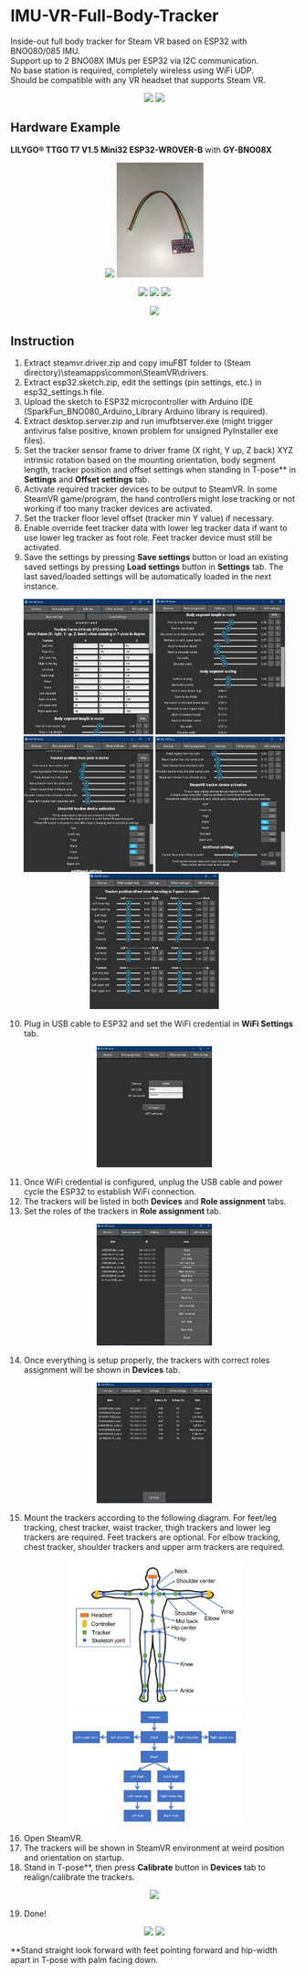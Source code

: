 # IMU-VR-Full-Body-Tracker
 Inside-out full body tracker for Steam VR based on ESP32 with BNO080/085 IMU.  
 Support up to 2 BNO08X IMUs per ESP32 via I2C communication.  
 No base station is required, completely wireless using WiFi UDP.  
 Should be compatible with any VR headset that supports Steam VR.  
 <p align="middle">
 <img src="media\preview_feet.gif" width="40%">
 <img src="media\preview_shoulder.gif" width="40%">
 </p>
 
## Hardware Example
 **LILYGO® TTGO T7 V1.5 Mini32 ESP32-WROVER-B** with **GY-BNO08X**  
 <p align="middle">
 <img src="media/ttgo-t7-v1.5_gy-bno08x.jpg" width="30%">
 <img src="media/gy-bno08x_extension.jpg" width="30%">
 <p/>
 <p align="middle">
 <img src="media/tracker.jpg" width="30%">
 <img src="media/extension.jpg" width="30%">
 <img src="media/tracker_extension.jpg" width="30%">
 <p/>
 <p/>
 <p align="middle">
 <img src="media/ttgo-t7-v1.5_gy-bno08x_connection.png" width="50%">
 <p/>

## Instruction
 1. Extract steamvr.driver.zip and copy imuFBT folder to (Steam directory)\steamapps\common\SteamVR\drivers.  
 2. Extract esp32.sketch.zip, edit the settings (pin settings, etc.) in esp32_settings.h file.  
 3. Upload the sketch to ESP32 microcontroller with Arduino IDE (SparkFun_BNO080_Arduino_Library Arduino library is required).  
 4. Extract desktop.server.zip and run imufbtserver.exe (might trigger antivirus false positive, known problem for unsigned PyInstaller exe files).  
 5. Set the tracker sensor frame to driver frame (X right, Y up, Z back) XYZ intrinsic rotation based on the mounting orientation, body segment length, tracker position and offset settings when standing in T-pose** in **Settings** and **Offset settings** tab.  
 6. Activate required tracker devices to be output to SteamVR. In some SteamVR game/program, the hand controllers might lose tracking or not working if too many tracker devices are activated.  
 7. Set the tracker floor level offset (tracker min Y value) if necessary.  
 8. Enable override feet tracker data with lower leg tracker data if want to use lower leg tracker as foot role. Feet tracker device must still be activated.  
 9. Save the settings by pressing **Save settings** button or load an existing saved settings by pressing **Load settings** button in **Settings** tab. The last saved/loaded settings will be automatically loaded in the next instance.  
 <p align="middle">
 <img src="media/desktop_app_settings_1.png" width="45%">
 <img src="media/desktop_app_settings_2.png" width="45%">
 <img src="media/desktop_app_settings_3.png" width="45%">
 <img src="media/desktop_app_settings_4.png" width="45%">
 <img src="media/desktop_app_offset_settings.png" width="45%">
 <p/>
 
 10. Plug in USB cable to ESP32 and set the WiFi credential in **WiFi Settings** tab.  
 <p align="middle">
 <img src="media/desktop_app_wifi_settings.png" width="40%">
 <p/>
 
 11. Once WiFi credential is configured, unplug the USB cable and power cycle the ESP32 to establish WiFi connection.  
 12. The trackers will be listed in both **Devices** and **Role assignment** tabs.  
 13. Set the roles of the trackers in **Role assignment** tab.  
 <p align="middle">
 <img src="media/desktop_app_choose_role.png" width="40%">
 <p/>
 
 14. Once everything is setup properly, the trackers with correct roles assignment will be shown in **Devices** tab.  
 <p align="middle">
 <img src="media/desktop_app_devices_list.png" width="40%">
 <p/>
 
 15. Mount the trackers according to the following diagram. For feet/leg tracking, chest tracker, waist tracker, thigh trackers and lower leg trackers are required. Feet trackers are optional. For elbow tracking, chest tracker, shoulder trackers and upper arm trackers are required.  
 <p align="middle">
 <img src="media/T-pose_skeleton_diagram.png" width="60%">
 <img src="media/tracker_kinematic_chain.png" width="60%">
 <p/>
 
 16. Open SteamVR.  
 17. The trackers will be shown in SteamVR environment at weird position and orientation on startup.  
 18. Stand in T-pose**, then press **Calibrate** button in **Devices** tab to realign/calibrate the trackers.  
 <p align="middle">
 <img src="media/steamvr_sensors_alignment.gif" width="60%">
 <p/>
 
 19. Done!  
 <p align="middle">
 <img src="media/final_result.gif" width="60%">
 <img src="media/feet_saber.gif" width="60%">
 <p/>
 
 **Stand straight look forward with feet pointing forward and hip-width apart in T-pose with palm facing down.
